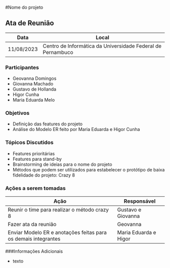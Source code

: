 #Nome do projeto


## Ata de Reunião

Data         | Local
------------ | -------------
11/08/2023   | Centro de Informática da Universidade Federal de Pernambuco

### Participantes
* Geovanna Domingos
* Giovanna Machado
* Gustavo de Hollanda
* Higor Cunha
* Maria Eduarda Melo

### Objetivos
* Definição das features do projeto
* Análise do Modelo ER feito por Maria Eduarda e Higor Cunha


### Tópicos Discutidos
* Features prioritárias
* Features para stand-by
* Brainstorming de ideias para o nome do projeto
* Métodos que podem ser utilizados para estabelecer o protótipo de baixa fidelidade do projeto: Crazy 8

### Ações a serem tomadas
Ação         | Responsável   
------------ | ------------- 
Reunir o time para realizar o método crazy 8 | Gustavo e Giovanna 
Fazer ata da reunião| Geovanna 
Enviar Modelo ER e anotações feitas para os demais integrantes| Maria Eduarda e Higor

###Informações Adicionais
* texto

